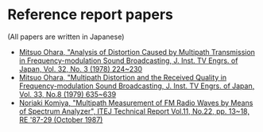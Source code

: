 # Reference report papers

(All papers are written in Japanese)

* [Mitsuo Ohara, "Analysis of Distortion Caused by Multipath Transmission in Frequency-modulation Sound Broadcasting, J. Inst. TV Engrs. of Japan, Vol. 32, No. 3 (1978) 224~230](fm-multipath-1978-32_224.pdf)
* [Mitsuo Ohara, "Multipath Distortion and the Received Quality in Frequency-modulation Sound Broadcasting, J. Inst. TV Engrs. of Japan, Vol. 33, No.8 (1979) 635~639](fm-multipath-1979-33_635.pdf)
* [Noriaki Komiya, "Multipath Measurement of FM Radio Waves by Means of Spectrum Analyzer", ITEJ Technical Report Vol.11, No.22, pp. 13~18, RE '87-29 (October 1987)](fm-multipath-spectrum-1987.pdf)
